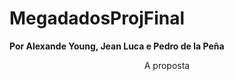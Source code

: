 # MegadadosProjFinal

<strong> Por Alexande Young, Jean Luca e Pedro de la Peña </strong>

<header> A proposta </header>



